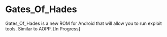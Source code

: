 # Gates_Of_Hades
Gates_Of_Hades is a new ROM for Android that will allow you to run exploit tools. Similar to AOPP. [In Progress]
